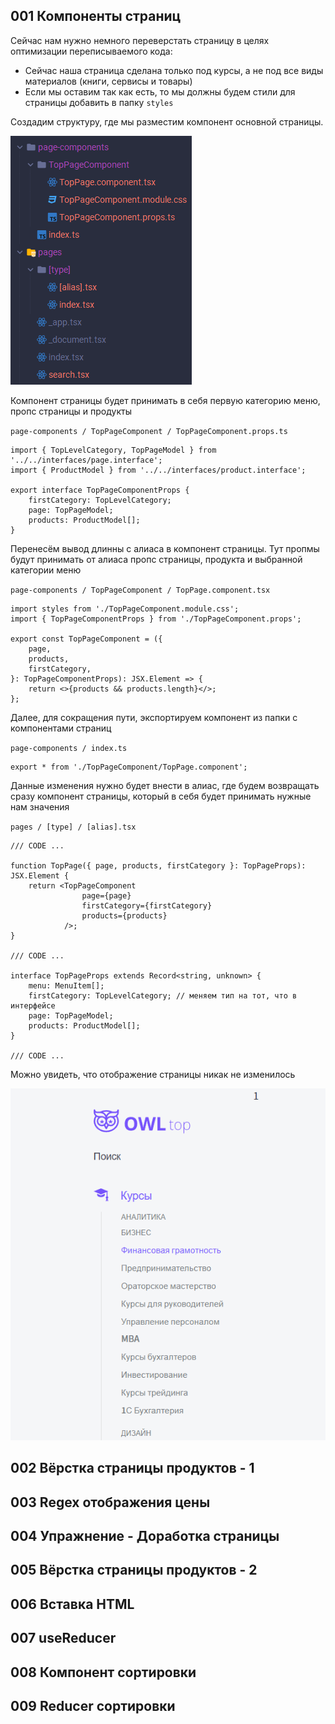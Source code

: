 
## 001 Компоненты страниц

Сейчас нам нужно немного переверстать страницу в целях оптимизации переписываемого кода:
- Сейчас наша страница сделана только под курсы, а не под все виды материалов (книги, сервисы и товары)
- Если мы оставим так как есть, то мы должны будем стили для страницы добавить в папку `styles`

Создадим структуру, где мы разместим компонент основной страницы.

![](_png/Pasted%20image%2020230131190751.png)

Компонент страницы будет принимать в себя первую категорию меню, пропс страницы и продукты

`page-components / TopPageComponent / TopPageComponent.props.ts`
```TS
import { TopLevelCategory, TopPageModel } from '../../interfaces/page.interface';
import { ProductModel } from '../../interfaces/product.interface';

export interface TopPageComponentProps {
	firstCategory: TopLevelCategory;
	page: TopPageModel;
	products: ProductModel[];
}
```

Перенесём вывод длинны с алиаса в компонент страницы. Тут пропмы будут принимать от алиаса пропс страницы, продукта и выбранной категории меню

`page-components / TopPageComponent / TopPage.component.tsx`
```TSX
import styles from './TopPageComponent.module.css';
import { TopPageComponentProps } from './TopPageComponent.props';

export const TopPageComponent = ({
	page,
	products,
	firstCategory,
}: TopPageComponentProps): JSX.Element => {
	return <>{products && products.length}</>;
};
```

Далее, для сокращения пути, экспортируем компонент из папки с компонентами страниц

`page-components / index.ts`
```TS
export * from './TopPageComponent/TopPage.component';
```

Данные изменения нужно будет внести в алиас, где будем возвращать сразу компонент страницы, который в себя будет принимать нужные нам значения

`pages / [type] / [alias].tsx`
```TSX
/// CODE ...

function TopPage({ page, products, firstCategory }: TopPageProps): JSX.Element {
	return <TopPageComponent 
				page={page} 
				firstCategory={firstCategory} 
				products={products} 
			/>;
}

/// CODE ...

interface TopPageProps extends Record<string, unknown> {
	menu: MenuItem[];
	firstCategory: TopLevelCategory; // меняем тип на тот, что в интерфейсе
	page: TopPageModel;
	products: ProductModel[];
}

/// CODE ...
```

Можно увидеть, что отображение страницы никак не изменилось

![](_png/Pasted%20image%2020230131193108.png)

## 002 Вёрстка страницы продуктов - 1























## 003 Regex отображения цены







## 004 Упражнение - Доработка страницы







## 005 Вёрстка страницы продуктов - 2







## 006 Вставка HTML







## 007 useReducer







## 008 Компонент сортировки







## 009 Reducer сортировки








